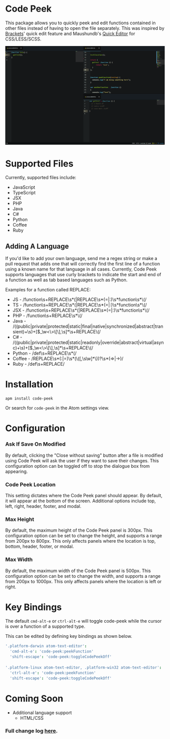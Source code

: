 # Code Peek

This package allows you to quickly peek and edit functions contained in other
files instead of having to open the file separately. This was inspired by
[Brackets](http://brackets.io/)' quick edit feature and Maushundb's [Quick Editor](https://atom.io/packages/quick-editor) for CSS/LESS/SCSS.

![Code Peek Demo](https://github.com/DFreds/code-peek-atom/blob/master/code-peek.gif?raw=true)

# Supported Files
Currently, supported files include:
* JavaScript
* TypeScript
* JSX
* PHP
* Java
* C#
* Python
* Coffee
* Ruby

## Adding A Language
If you'd like to add your own language, send me a regex string or make a pull request that adds one that will correctly find the first line of a function using a known name for that language in all cases. Currently, Code Peek supports languages that use curly brackets to indicate the start and end of a function as well as tab based languages such as Python.

Examples for a function called REPLACE:
* JS - /function\s\+REPLACE\s\*\(|REPLACE\s\*(=|:)\s\*function\s\*\\(/
* TS - /function\s\+REPLACE\s\*\(|REPLACE\s\*(=|:)\s\*function\s\*\\(/
* JSX - /function\s\+REPLACE\s\*\(|REPLACE\s\*(=|:)\s\*function\s\*\\(/
* PHP - /function\s\+REPLACE\s\*\\(/
* Java - /((public|private|protected|static|final|native|synchronized|abstract|transient)+\s)+[\$_\w\<\\>\\[\\]\,\s]*\s+REPLACE\\(/
* C# - /((public|private|protected|static|readonly|override|abstract|virtual|async)+\s)+[\$_\w\<\\>\\[\\]\,\s]*\s+REPLACE\\(/
* Python - /def\s\+REPLACE\s\*\(/
* Coffee - /REPLACE\s\*(:|=)\s\*(\\([\,\s\w]\*\\))?\s\*(=>|->)/
* Ruby - /def\s\+REPLACE/

# Installation
```
apm install code-peek
```
Or search for <code>code-peek</code> in the Atom settings view.

# Configuration

### Ask If Save On Modified
By default, clicking the "Close without saving" button after a file is modified using Code Peek will ask the user if they want to save their changes. This configuration option can be toggled off to stop the dialogue box from appearing.

### Code Peek Location
This setting dictates where the Code Peek panel should appear. By default, it will appear at the bottom of the screen. Additional options include top, left, right, header, footer, and modal.

### Max Height
By default, the maximum height of the Code Peek panel is 300px. This configuration option can be set to change the height, and supports a range from 200px to 800px. This only affects panels where the location is top, bottom, header, footer, or modal.

### Max Width
By default, the maximum width of the Code Peek panel is 500px. This configuration option can be set to change the width, and supports a range from 200px to 1000px. This only affects panels where the location is left or right.

# Key Bindings
The default <code>cmd-alt-e</code> or <code>ctrl-alt-e</code> will toggle code-peek while the cursor is over a function of a supported type.

This can be edited by defining key bindings as shown below.

```coffee
'.platform-darwin atom-text-editor':
  'cmd-alt-e': 'code-peek:peekFunction'
  'shift-escape': 'code-peek:toggleCodePeekOff'

'.platform-linux atom-text-editor, .platform-win32 atom-text-editor':
  'ctrl-alt-e': 'code-peek:peekFunction'
  'shift-escape': 'code-peek:toggleCodePeekOff'
```

# Coming Soon
* Additional language support
  * HTML/CSS

### Full change log [here](./CHANGELOG.md).
